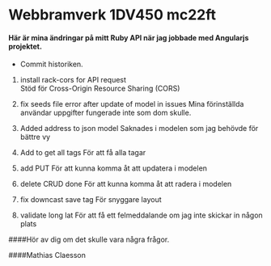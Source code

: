 
# Webbramverk 1DV450 mc22ft

#### Här är mina ändringar på mitt Ruby API när jag jobbade med Angularjs projektet.

* Commit historiken.

1. install rack-cors for API request  
   Stöd för Cross-Origin Resource Sharing (CORS)
2. fix seeds file error after update of model in issues
      Mina förinställda användar uppgifter fungerade inte som dom skulle.
3. Added address to json model
   Saknades i modelen som jag behövde för bättre vy

4. Add to get all tags
   För att få alla tagar

5. add PUT
   För att kunna komma åt att updatera i modelen

6. delete CRUD done
   För att kunna komma åt att radera i modelen

7. fix downcast save tag
   För snyggare layout

8. validate long lat
   För att få ett felmeddalande om jag inte skickar in någon plats

 
####Hör av dig om det skulle vara några frågor.

####Mathias Claesson
